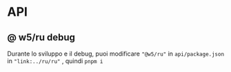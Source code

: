 # API

## @ w5/ru debug

Durante lo sviluppo e il debug, puoi modificare `"@w5/ru"` in `api/package.json` in `"link:../ru/ru"` , quindi `pnpm i`
